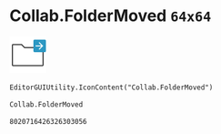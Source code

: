 # Collab.FolderMoved `64x64`
<img src="/img/Collab.FolderMoved.png" width=64 height=64>

``` CSharp
EditorGUIUtility.IconContent("Collab.FolderMoved")
```
```
Collab.FolderMoved
```
```
8020716426326303056
```

